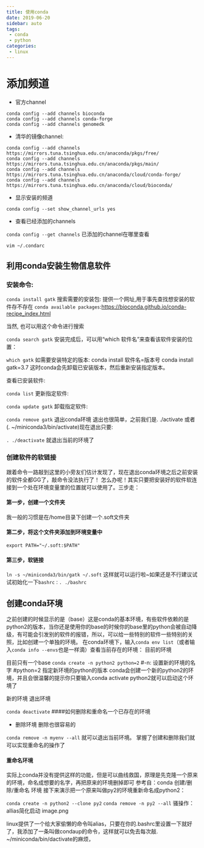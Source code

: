 ```yaml
---
title: 使用conda
date: 2019-06-20
sidebar: auto
tags:
 - conda
 - python
categories: 
 - linux
---
```


# 添加频道
* 官方channel
```
conda config --add channels bioconda
conda config --add channels conda-forge
conda config --add channels genomedk
```
* 清华的镜像channel:
```
conda config --add channels https://mirrors.tuna.tsinghua.edu.cn/anaconda/pkgs/free/
conda config --add channels https://mirrors.tuna.tsinghua.edu.cn/anaconda/pkgs/main/
conda config --add channels https://mirrors.tuna.tsinghua.edu.cn/anaconda/cloud/conda-forge/
conda config --add channels https://mirrors.tuna.tsinghua.edu.cn/anaconda/cloud/bioconda/
```
* 显示安装的频道

`conda config --set show_channel_urls yes `
* 查看已经添加的channels

`conda config --get channels`
已添加的channel在哪里查看

`vim ~/.condarc`

## 利用conda安装生物信息软件
### 安装命令:
 `conda install gatk`
搜索需要的安装包:
提供一个网址,用于事先查找想安装的软件存不存在
`conda available packages`:https://bioconda.github.io/conda-recipe_index.html

当然, 也可以用这个命令进行搜索

`conda search gatk`
安装完成后，可以用“which 软件名”来查看该软件安装的位置：

 `which gatk`
如需要安装特定的版本:
conda install 软件名=版本号
conda install gatk=3.7
这时conda会先卸载已安装版本，然后重新安装指定版本。

查看已安装软件:

`conda list`
更新指定软件:

`conda update gatk`
卸载指定软件:

`conda remove gatk`
退出conda环境
退出也很简单，之前我们是. ./activate 或者 (. ~/miniconda3/bin/activate)现在退出只要:

`. ./deactivate`
就退出当前的环境了

### 创建软件的软链接
跟着命令一路敲到这里的小旁友们估计发现了，现在退出conda环境之后之前安装的软件全都GG了，敲命令没法执行了！
怎么办呢！其实只要把安装好的软件软连接到一个处在环境变量里的位置就可以使用了。三步走：

#### 第一步，创建一个文件夹
我一般的习惯是在/home目录下创建一个.soft文件夹
#### 第二步，将这个文件夹添加到环境变量中
`export PATH="~/.soft:$PATH"`
#### 第三步，软链接
`ln -s ~/miniconda3/bin/gatk ~/.soft`
这样就可以运行啦~如果还是不行建议试试初始化一下`bashrc：. ./bashrc`

## 创建conda环境
之前创建的时候显示的是（base）这是conda的基本环境，有些软件依赖的是python2的版本，当你还是使用你的base的时候你的base里的python会被自动降级，有可能会引发别的软件的报错，所以，可以给一些特别的软件一些特别的关照，比如创建一个单独的环境。
在conda环境下，输入`conda env list`（或者输入`conda info --envs`也是一样滴）查看当前存在的环境：
目前的环境

目前只有一个base
`conda create -n python2 python=2`
#-n: 设置新的环境的名字
#python=2 指定新环境的python的版本
conda会创建一个新的python2的环境，并且会很温馨的提示你只要输入conda activate python2就可以启动这个环境了


新的环境
退出环境

`conda deactivate`
####如何删除和重命名一个已存在的环境

* 删除环境
删除也很容易的

`conda remove -n myenv --all`
就可以退出当前环境。
掌握了创建和删除我们就可以实现重命名的操作了

#### 重命名环境
实际上conda并没有提供这样的功能，但是可以曲线救国，原理是先克隆一个原来的环境，命名成想要的名字，再把原来的环境删掉即可
参考自：conda 创建/删除/重命名 环境
接下来演示把一个原来叫做py2的环境重新命名成python2：

`conda create -n python2 --clone py2`
`conda remove -n py2 --all`
骚操作：allias简化启动
image.png

linux提供了一个给大家偷懒的命令叫alias，只要在你的.bashrc里设置一下就好了，我添加了一条叫做condaup的命令，这样就可以免去每次敲. ~/miniconda/bin/dactivate的麻烦，

